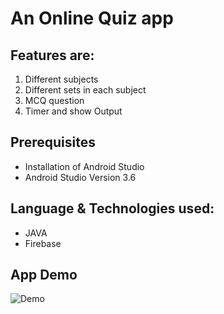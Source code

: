 # An Online Quiz app 


## Features are: 
1. Different subjects
2. Different sets in each subject  
3. MCQ question
4. Timer and show Output

## Prerequisites
* Installation of Android Studio
* Android Studio Version 3.6

## Language & Technologies used:
* JAVA
* Firebase

## App Demo
![Demo](https://github.com/mahbuba26/Online-Quiz/issues/1#issue-2203886806)


